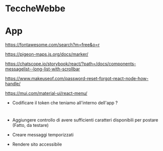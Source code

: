 # TeccheWebbe

# App

https://fontawesome.com/search?m=free&o=r

https://pigeon-maps.js.org/docs/marker/

https://chatscope.io/storybook/react/?path=/docs/components-messagelist--long-list-with-scrollbar

https://www.makeuseof.com/password-reset-forgot-react-node-how-handle/

https://mui.com/material-ui/react-menu/

- Codificare il token che teniamo all'interno dell'app ?

#

- Aggiungere controllo di avere sufficienti caratteri disponibili per postare (Fatto, da testare)

- Creare messaggi temporizzati

- Rendere sito accessibile

<!-- ChannelBar.js:99 Warning: Cannot update a component (`Channel`) while rendering a different component (`ChannelBar`). To locate the bad setState() call inside `ChannelBar`, follow the stack trace as described in https://reactjs.org/link/setstate-in-render
    at ChannelBar (http://localhost:3000/static/js/bundle.js:589:5)
    at div
    at div
    at div
    at Channel (http://localhost:3000/static/js/bundle.js:10823:5)
    at Channel (http://localhost:3000/static/js/bundle.js:366:67)
    at RenderedRoute (http://localhost:3000/static/js/bundle.js:105628:5)
    at Outlet (http://localhost:3000/static/js/bundle.js:106033:26)
    at RequireAuth (http://localhost:3000/static/js/bundle.js:6477:65)
    at RenderedRoute (http://localhost:3000/static/js/bundle.js:105628:5)
    at Outlet (http://localhost:3000/static/js/bundle.js:106033:26)
    at PersistLogin (http://localhost:3000/static/js/bundle.js:6328:84)
    at RenderedRoute (http://localhost:3000/static/js/bundle.js:105628:5)
    at Routes (http://localhost:3000/static/js/bundle.js:106118:5)
    at App (http://localhost:3000/static/js/bundle.js:126:19)
    at AuthProvider (http://localhost:3000/static/js/bundle.js:10230:5)
    at Router (http://localhost:3000/static/js/bundle.js:106056:15)
    at BrowserRouter (http://localhost:3000/static/js/bundle.js:104245:5)
ChannelBar	@	ChannelBar.js:99
Show 16 more frames -->
